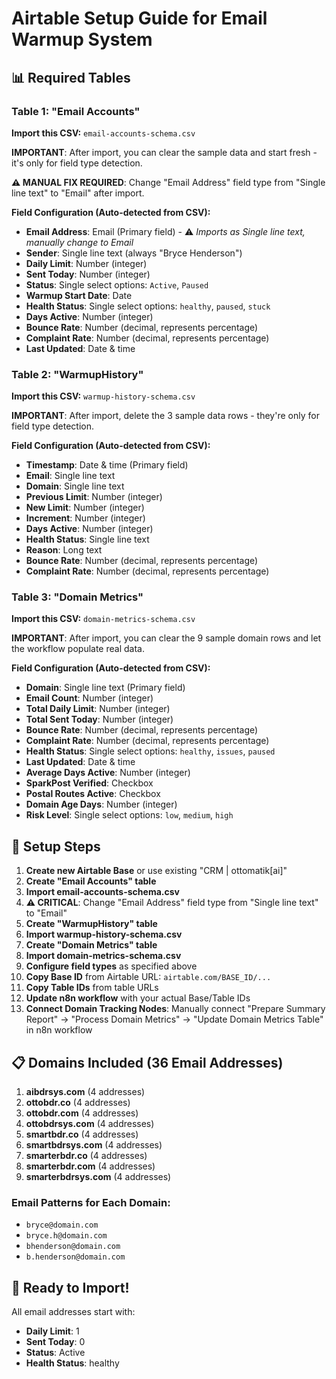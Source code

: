 # Airtable Setup Guide for Email Warmup System

## 📊 Required Tables

### Table 1: "Email Accounts"
**Import this CSV:** `email-accounts-schema.csv`

**IMPORTANT**: After import, you can clear the sample data and start fresh - it's only for field type detection.

**⚠️ MANUAL FIX REQUIRED**: Change "Email Address" field type from "Single line text" to "Email" after import.

**Field Configuration (Auto-detected from CSV):**
- **Email Address**: Email (Primary field) - ⚠️ *Imports as Single line text, manually change to Email*
- **Sender**: Single line text (always "Bryce Henderson")
- **Daily Limit**: Number (integer)
- **Sent Today**: Number (integer)
- **Status**: Single select options: `Active`, `Paused`
- **Warmup Start Date**: Date
- **Health Status**: Single select options: `healthy`, `paused`, `stuck`
- **Days Active**: Number (integer)
- **Bounce Rate**: Number (decimal, represents percentage)
- **Complaint Rate**: Number (decimal, represents percentage)
- **Last Updated**: Date & time

### Table 2: "WarmupHistory"
**Import this CSV:** `warmup-history-schema.csv`

**IMPORTANT**: After import, delete the 3 sample data rows - they're only for field type detection.

**Field Configuration (Auto-detected from CSV):**
- **Timestamp**: Date & time (Primary field)
- **Email**: Single line text  
- **Domain**: Single line text
- **Previous Limit**: Number (integer)
- **New Limit**: Number (integer) 
- **Increment**: Number (integer)
- **Days Active**: Number (integer)
- **Health Status**: Single line text
- **Reason**: Long text
- **Bounce Rate**: Number (decimal, represents percentage)
- **Complaint Rate**: Number (decimal, represents percentage)

### Table 3: "Domain Metrics"
**Import this CSV:** `domain-metrics-schema.csv`

**IMPORTANT**: After import, you can clear the 9 sample domain rows and let the workflow populate real data.

**Field Configuration (Auto-detected from CSV):**
- **Domain**: Single line text (Primary field)
- **Email Count**: Number (integer)
- **Total Daily Limit**: Number (integer)
- **Total Sent Today**: Number (integer)
- **Bounce Rate**: Number (decimal, represents percentage)
- **Complaint Rate**: Number (decimal, represents percentage)
- **Health Status**: Single select options: `healthy`, `issues`, `paused`
- **Last Updated**: Date & time
- **Average Days Active**: Number (integer)
- **SparkPost Verified**: Checkbox
- **Postal Routes Active**: Checkbox
- **Domain Age Days**: Number (integer)
- **Risk Level**: Single select options: `low`, `medium`, `high`

## 🔧 Setup Steps

1. **Create new Airtable Base** or use existing "CRM | ottomatik[ai]"
2. **Create "Email Accounts" table**
3. **Import email-accounts-schema.csv** 
4. **⚠️ CRITICAL**: Change "Email Address" field type from "Single line text" to "Email"
5. **Create "WarmupHistory" table**
6. **Import warmup-history-schema.csv**
7. **Create "Domain Metrics" table**
8. **Import domain-metrics-schema.csv**
9. **Configure field types** as specified above
10. **Copy Base ID** from Airtable URL: `airtable.com/BASE_ID/...`
11. **Copy Table IDs** from table URLs
12. **Update n8n workflow** with your actual Base/Table IDs
13. **Connect Domain Tracking Nodes**: Manually connect "Prepare Summary Report" → "Process Domain Metrics" → "Update Domain Metrics Table" in n8n workflow

## 📋 Domains Included (36 Email Addresses)

1. **aibdrsys.com** (4 addresses)
2. **ottobdr.co** (4 addresses)
3. **ottobdr.com** (4 addresses)
4. **ottobdrsys.com** (4 addresses)
5. **smartbdr.co** (4 addresses)
6. **smartbdrsys.com** (4 addresses)
7. **smarterbdr.co** (4 addresses)
8. **smarterbdr.com** (4 addresses)
9. **smarterbdrsys.com** (4 addresses)

### Email Patterns for Each Domain:
- `bryce@domain.com`
- `bryce.h@domain.com`
- `bhenderson@domain.com`
- `b.henderson@domain.com`

## 🚀 Ready to Import!

All email addresses start with:
- **Daily Limit**: 1
- **Sent Today**: 0  
- **Status**: Active
- **Health Status**: healthy
